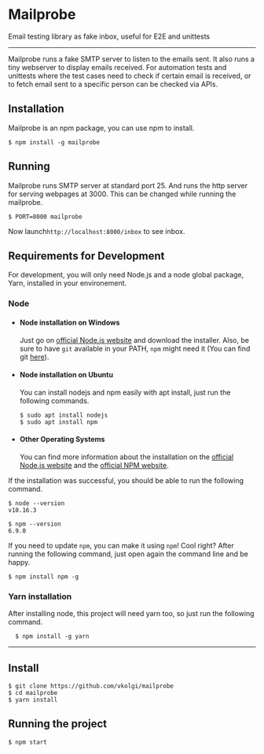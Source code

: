 # Mailprobe

Email testing library as fake inbox, useful for E2E and unittests 

---

Mailprobe runs a fake SMTP server to listen to the emails sent. It also runs a tiny webserver to display emails received.
For automation tests and unittests where the test cases need to check if certain email is received,
or to fetch email sent to a specific person can be checked via APIs.


## Installation

Mailprobe is an npm package, you can use npm to install.

  `$ npm install -g mailprobe`

## Running

Mailprobe runs SMTP server at standard port 25.
And runs the http server for serving webpages at 3000. 
This can be changed while running the mailprobe.

  `$ PORT=8000 mailprobe`

Now launch`http://localhost:8000/inbox` to see inbox.


## Requirements for Development

For development, you will only need Node.js and a node global package, Yarn, installed in your environement.

### Node
- #### Node installation on Windows

  Just go on [official Node.js website](https://nodejs.org/) and download the installer.
Also, be sure to have `git` available in your PATH, `npm` might need it (You can find git [here](https://git-scm.com/)).

- #### Node installation on Ubuntu

  You can install nodejs and npm easily with apt install, just run the following commands.

      $ sudo apt install nodejs
      $ sudo apt install npm

- #### Other Operating Systems
  You can find more information about the installation on the [official Node.js website](https://nodejs.org/) and the [official NPM website](https://npmjs.org/).

If the installation was successful, you should be able to run the following command.

    $ node --version
    v10.16.3

    $ npm --version
    6.9.0

If you need to update `npm`, you can make it using `npm`! Cool right? After running the following command, just open again the command line and be happy.

    $ npm install npm -g

###
### Yarn installation
  After installing node, this project will need yarn too, so just run the following command.

      $ npm install -g yarn

---

## Install

    $ git clone https://github.com/vkolgi/mailprobe
    $ cd mailprobe
    $ yarn install

## Running the project

    $ npm start

